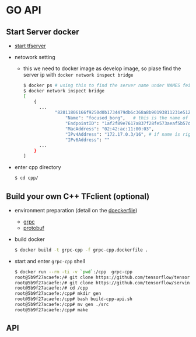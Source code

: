 # GO API

## Start Server docker

- [start tfserver](../README.md)
- netowork setting
  - this we need to docker image as develop image, so plase find the server ip with `docker network inspect bridge`

    ```bash
    $ docker ps # using this to find the server name under NAMES feild.
    $ docker network inspect bridge
    [
        {
          ...
                "82811806166f9250d0b1734479db6c368a8b90193811231e5125fdab1dfee6a0": {
                    "Name": "focused_borg",   # this is the name of server (need to check)
                    "EndpointID": "1af2f89e7617a837f28fe573aeaf5b57d650216167180b00c70a4be11cfb1510",
                    "MacAddress": "02:42:ac:11:00:03",
                    "IPv4Address": "172.17.0.3/16", # if name is right then this is your server IP
                    "IPv6Address": ""
          ...
        }
    ]
    ```

- enter cpp directory

  ```bash
  $ cd cpp/
  ```

## Build your own C++ TFclient (optional)

- environment preparation (detail on the [doeckerfile](./grpc-cpp.dockerfile))

  - [grpc](https://github.com/grpc/grpc/tree/master/src/cpp)
  - [protobuf](https://github.com/protocolbuffers/protobuf/tree/master/src)

- build docker

  ```bash
  $ docker build -t grpc-cpp -f grpc-cpp.dockerfile .
  ```

- start and enter `grpc-cpp` shell

  ```bash
  $ docker run --rm -ti -v `pwd`:/cpp  grpc-cpp
  root@5b9f27acaefe:/# git clone https://github.com/tensorflow/tensorflow
  root@5b9f27acaefe:/# git clone https://github.com/tensorflow/serving
  root@5b9f27acaefe:/# cd /cpp
  root@5b9f27acaefe:/cpp# mkdir gen
  root@5b9f27acaefe:/cpp# bash build-cpp-api.sh
  root@5b9f27acaefe:/cpp# mv gen ./src
  root@5b9f27acaefe:/cpp# make
  ```

## API